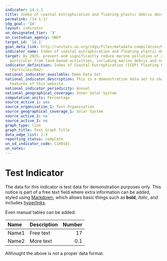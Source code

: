 ```yaml
---
indicator: 14.1.1
title: Index of coastal eutrophication and floating plastic debris density
permalink: /14-1-1/
sdg_goal: '14'
layout: indicator
un_designated_tier: '3'
un_custodian_agency: UNEP
target_id: '14.1'
goal_meta_link: http://unstats.un.org/sdgs/files/metadata-compilation/Metadata-Goal-14.pdf
indicator_name: Index of coastal eutrophication and floating plastic debris density
target: By 2025, prevent and significantly reduce marine pollution of all kinds, in
  particular from land-based activities, including marine debris and nutrient pollution
indicator_definition: Index of Coastal Eutrophication (ICEP) Floating Plastic Debris
  (Particles/Km2)
national_indicator_available: Demo Data Set
national_indicator_description: This is a demonstration data set to show different
  features of this website.
national_indicator_periodicity: Annual
national_geographical_coverage: Inner Solar System
computation_units: Percentage
source_active_1: yes
source_organisation_1: Test Organisation
source_geographical_coverage_1: Solar System
source_active_2: no
source_active_3: no
graph_type: line
graph_title: Test Graph Title
data_edge_list: 2:3
reporting_status: complete
un_sd_indicator_code: C140101
un_notes:
---
```


# Test Indicator

The data for this indicator is test data for demonstration purposes only. This notice is part of a free text field where extra information can be added, styled using [Markdown](https://guides.github.com/features/mastering-markdown/), which allows basic things such as **bold**, _italic_, and includes [hyperlinks](https://guides.github.com/features/mastering-markdown/).

Even manual tables can be added:

| Name | Description | Number |
|:-----|:------------|-------:|
|Name1 | Free text   | 17 |
|Name2 | More text  | 0.1 |

Althought the above is not a proper data format.
